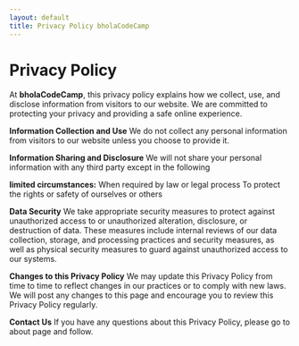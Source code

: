```yaml
---
layout: default
title: Privacy Policy bholaCodeCamp
---
```


<h1 class="pageTitle">Privacy Policy</h1>

At **bholaCodeCamp**, this privacy policy explains how we collect, use, and disclose information from visitors to our website. We are committed to protecting your privacy and providing a safe online experience.

<b>Information Collection and Use</b>
We do not collect any personal information from visitors to our website unless you choose to provide it.

<b>Information Sharing and Disclosure</b>
We will not share your personal information with any third party except in the following

<b>limited circumstances:</b>
When required by law or legal process To protect the rights or safety of ourselves or others

<b>Data Security</b>
We take appropriate security measures to protect against unauthorized access to or unauthorized alteration, disclosure, or destruction of data. These measures include internal reviews of our data collection, storage, and processing practices and security measures, as well as physical security measures to guard against unauthorized access to our systems.

<b>Changes to this Privacy Policy</b>
We may update this Privacy Policy from time to time to reflect changes in our practices or to comply with new laws. We will post any changes to this page and encourage you to review this Privacy Policy regularly.

<b>Contact Us</b>
If you have any questions about this Privacy Policy, please go to about page and follow.

